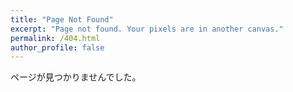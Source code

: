 ```yaml
---
title: "Page Not Found"
excerpt: "Page not found. Your pixels are in another canvas."
permalink: /404.html
author_profile: false
---
```


ページが見つかりませんでした。

<script>
  var GOOG_FIXURL_LANG = 'en';
  var GOOG_FIXURL_SITE = 'https://leeddhh.github.io/kamolog/';
</script>
<script src="https://linkhelp.clients.google.com/tbproxy/lh/wm/fixurl.js"></script>
